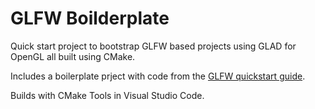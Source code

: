 # GLFW Boilderplate

Quick start project to bootstrap GLFW based projects using GLAD for OpenGL all built using CMake.

Includes a boilerplate prject with code from the [GLFW quickstart guide](https://www.glfw.org/docs/3.3/quick_guide.html).

Builds with CMake Tools in Visual Studio Code.
